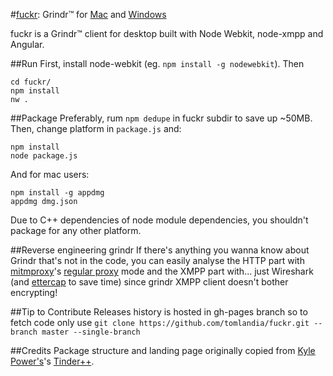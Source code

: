 #[fuckr](http://fuckr.me/): Grindr™ for [Mac](http://fuckr.me/downloads/Fuckr.dmg) and [Windows](http://fuckr.me/downloads/Fuckr.dmg)

fuckr is a Grindr™ client for desktop built with Node Webkit, node-xmpp and Angular.

##Run
First, install node-webkit (eg. `npm install -g nodewebkit`). Then

    cd fuckr/
    npm install
    nw .

##Package
Preferably, rum `npm dedupe` in fuckr subdir to save up ~50MB. Then, change platform in `package.js` and:

    npm install
    node package.js

And for mac users: 

    npm install -g appdmg
    appdmg dmg.json

Due to C++ dependencies of node module dependencies, you shouldn't package for any other platform.

##Reverse engineering grindr
If there's anything you wanna know about Grindr that's not in the code, you can easily analyse the HTTP part with [mitmproxy](http://mitmproxy.org/)'s [regular proxy](https://mitmproxy.org/doc/modes.html) mode and the XMPP part with... just Wireshark (and [ettercap](http://www.kioptrix.com/blog/ettercap-command-line-basics/) to save time) since grindr XMPP client doesn't bother encrypting!

##Tip to Contribute
Releases history is hosted in gh-pages branch so to fetch code only use
`git clone https://github.com/tomlandia/fuckr.git --branch master --single-branch`

##Credits
Package structure and landing page originally copied from [Kyle Power's](https://twitter.com/mfkp/)'s [Tinder++](https://github.com/mfkp/tinderplusplus).
